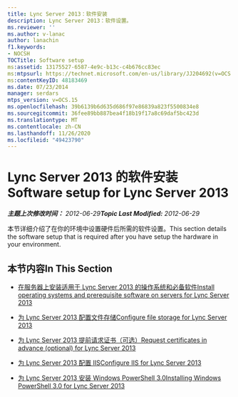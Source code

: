 ```yaml
---
title: Lync Server 2013：软件安装
description: Lync Server 2013：软件设置。
ms.reviewer: ''
ms.author: v-lanac
author: lanachin
f1.keywords:
- NOCSH
TOCTitle: Software setup
ms:assetid: 13175527-6587-4e9c-b13c-c4b676cc83ec
ms:mtpsurl: https://technet.microsoft.com/en-us/library/JJ204692(v=OCS.15)
ms:contentKeyID: 48183469
ms.date: 07/23/2014
manager: serdars
mtps_version: v=OCS.15
ms.openlocfilehash: 39b6139b6d635d686f97e86839a823f5500834e8
ms.sourcegitcommit: 36fee89bb887bea4f18b19f17a8c69daf5bc423d
ms.translationtype: MT
ms.contentlocale: zh-CN
ms.lasthandoff: 11/26/2020
ms.locfileid: "49423790"
---
```

# <a name="software-setup-for-lync-server-2013"></a><span data-ttu-id="dfe7f-103">Lync Server 2013 的软件安装</span><span class="sxs-lookup"><span data-stu-id="dfe7f-103">Software setup for Lync Server 2013</span></span>

<div data-xmlns="http://www.w3.org/1999/xhtml">

<div class="topic" data-xmlns="http://www.w3.org/1999/xhtml" data-msxsl="urn:schemas-microsoft-com:xslt" data-cs="https://msdn.microsoft.com/">

<div data-asp="https://msdn2.microsoft.com/asp">



</div>

<div id="mainSection">

<div id="mainBody"><span data-ttu-id="dfe7f-104">

<span> </span></span><span class="sxs-lookup"><span data-stu-id="dfe7f-104">

<span> </span></span></span>

<span data-ttu-id="dfe7f-105">_**主题上次修改时间：** 2012-06-29_</span><span class="sxs-lookup"><span data-stu-id="dfe7f-105">_**Topic Last Modified:** 2012-06-29_</span></span>

<span data-ttu-id="dfe7f-106">本节详细介绍了在你的环境中设置硬件后所需的软件设置。</span><span class="sxs-lookup"><span data-stu-id="dfe7f-106">This section details the software setup that is required after you have setup the hardware in your environment.</span></span>

<div>

## <a name="in-this-section"></a><span data-ttu-id="dfe7f-107">本节内容</span><span class="sxs-lookup"><span data-stu-id="dfe7f-107">In This Section</span></span>

  - [<span data-ttu-id="dfe7f-108">在服务器上安装适用于 Lync Server 2013 的操作系统和必备软件</span><span class="sxs-lookup"><span data-stu-id="dfe7f-108">Install operating systems and prerequisite software on servers for Lync Server 2013</span></span>](lync-server-2013-install-operating-systems-and-prerequisite-software-on-servers.md)

  - [<span data-ttu-id="dfe7f-109">为 Lync Server 2013 配置文件存储</span><span class="sxs-lookup"><span data-stu-id="dfe7f-109">Configure file storage for Lync Server 2013</span></span>](lync-server-2013-configure-dfs-file-storage.md)

  - [<span data-ttu-id="dfe7f-110">为 Lync Server 2013 提前请求证书（可选）</span><span class="sxs-lookup"><span data-stu-id="dfe7f-110">Request certificates in advance (optional) for Lync Server 2013</span></span>](lync-server-2013-request-certificates-in-advance-optional.md)

  - [<span data-ttu-id="dfe7f-111">为 Lync Server 2013 配置 IIS</span><span class="sxs-lookup"><span data-stu-id="dfe7f-111">Configure IIS for Lync Server 2013</span></span>](lync-server-2013-configure-iis.md)

  - [<span data-ttu-id="dfe7f-112">为 Lync Server 2013 安装 Windows PowerShell 3.0</span><span class="sxs-lookup"><span data-stu-id="dfe7f-112">Installing Windows PowerShell 3.0 for Lync Server 2013</span></span>](lync-server-2013-installing-windows-powershell-3-0.md)

<span data-ttu-id="dfe7f-113"></div>

</div>

<span> </span>

</div>

</div>

</span><span class="sxs-lookup"><span data-stu-id="dfe7f-113"></div>

</div>

<span> </span>

</div>

</div>

</span></span></div>

